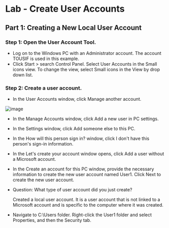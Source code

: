 # Lab - Create User Accounts

## Part 1: Creating a New Local User Account

### Step 1: Open the User Account Tool.

* Log on to the Windows PC with an Administrator account. The account TOUSIF is used in this example.
* Click Start > search Control Panel. Select User Accounts in the Small icons view. To change the view, select Small icons in the View by drop down list.

### Step 2: Create a user account.

* In the User Accounts window, click Manage another account.

![image](https://user-images.githubusercontent.com/33444140/236889735-89627144-57ca-4e2a-9f33-230e7d2176bb.png)

* In the Manage Accounts window, click Add a new user in PC settings.
* In the Settings window, click Add someone else to this PC.
* In the How will this person sign in? window, click I don't have this person's sign-in information.
* In the Let's create your account window opens, click Add a user without a Microsoft account.
* In the Create an account for this PC window, provide the necessary information to create the new user account named User1. Click Next to create the new user account.
* Question: What type of user account did you just create?

    Created a local user account. It is a user account that is not linked to a Microsoft account and is specific to the computer where it was created.

* Navigate to C:\Users folder. Right-click the User1 folder and select Properties, and then the Security tab.
